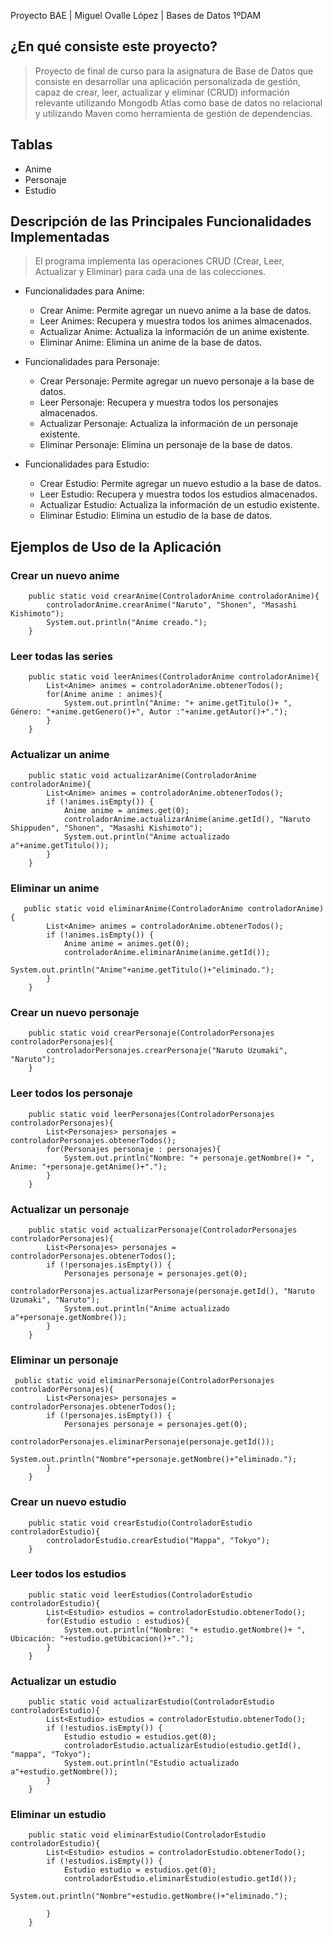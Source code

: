 <div align = “justify">

Proyecto BAE | Miguel Ovalle López | Bases de Datos 1ºDAM

## ¿En qué consiste este proyecto?
>Proyecto de final de curso para la asignatura de Base de Datos que consiste en desarrollar una aplicación personalizada de gestión, capaz de crear, leer, actualizar y eliminar (CRUD) información relevante utilizando Mongodb Atlas como base de datos no relacional y utilizando Maven como herramienta de gestión de dependencias.

## Tablas

- Anime
- Personaje
- Estudio


## Descripción de las Principales Funcionalidades Implementadas
>El programa implementa las operaciones CRUD (Crear, Leer, Actualizar y Eliminar) para cada una de las colecciones.

- Funcionalidades para Anime:
  - Crear Anime: Permite agregar un nuevo anime a la base de datos.
  - Leer Animes: Recupera y muestra todos los animes almacenados.
  - Actualizar Anime: Actualiza la información de un anime existente.
  - Eliminar Anime: Elimina un anime de la base de datos.
    
- Funcionalidades para Personaje:
  - Crear Personaje: Permite agregar un nuevo personaje a la base de datos.
  - Leer Personaje: Recupera y muestra todos los personajes almacenados.
  - Actualizar Personaje: Actualiza la información de un personaje existente.
  - Eliminar Personaje: Elimina un personaje de la base de datos.
    
- Funcionalidades para Estudio:
  - Crear Estudio: Permite agregar un nuevo estudio a la base de datos.
  - Leer Estudio: Recupera y muestra todos los estudios almacenados.
  - Actualizar Estudio: Actualiza la información de un estudio existente.
  - Eliminar Estudio: Elimina un estudio de la base de datos.

 ## Ejemplos de Uso de la Aplicación

### Crear un nuevo anime

```
    public static void crearAnime(ControladorAnime controladorAnime){
        controladorAnime.crearAnime("Naruto", "Shonen", "Masashi Kishimoto");
        System.out.println("Anime creado.");
    }
```

### Leer todas las series

```
    public static void leerAnimes(ControladorAnime controladorAnime){
        List<Anime> animes = controladorAnime.obtenerTodos();
        for(Anime anime : animes){
            System.out.println("Anime: "+ anime.getTitulo()+ ", Género: "+anime.getGenero()+", Autor :"+anime.getAutor()+".");
        }
    }
```

### Actualizar un anime

```
    public static void actualizarAnime(ControladorAnime controladorAnime){
        List<Anime> animes = controladorAnime.obtenerTodos();
        if (!animes.isEmpty()) {
            Anime anime = animes.get(0);
            controladorAnime.actualizarAnime(anime.getId(), "Naruto Shippuden", "Shonen", "Masashi Kishimoto");
            System.out.println("Anime actualizado a"+anime.getTitulo());
        }
    }
```

### Eliminar un anime

```
   public static void eliminarAnime(ControladorAnime controladorAnime){
        List<Anime> animes = controladorAnime.obtenerTodos();
        if (!animes.isEmpty()) {
            Anime anime = animes.get(0);
            controladorAnime.eliminarAnime(anime.getId());
            System.out.println("Anime"+anime.getTitulo()+"eliminado.");
        }
    }
```

### Crear un nuevo personaje

```
    public static void crearPersonaje(ControladorPersonajes controladorPersonajes){
        controladorPersonajes.crearPersonaje("Naruto Uzumaki", "Naruto");
    }
```

### Leer todos los personaje

```
    public static void leerPersonajes(ControladorPersonajes controladorPersonajes){
        List<Personajes> personajes = controladorPersonajes.obtenerTodos();
        for(Personajes personaje : personajes){
            System.out.println("Nombre: "+ personaje.getNombre()+ ", Anime: "+personaje.getAnime()+".");
        }  
    }
```

### Actualizar un personaje

```
    public static void actualizarPersonaje(ControladorPersonajes controladorPersonajes){
        List<Personajes> personajes = controladorPersonajes.obtenerTodos();
        if (!personajes.isEmpty()) {
            Personajes personaje = personajes.get(0);
            controladorPersonajes.actualizarPersonaje(personaje.getId(), "Naruto Uzumaki", "Naruto");
            System.out.println("Anime actualizado a"+personaje.getNombre());
        }
    }
```

### Eliminar un personaje

```
 public static void eliminarPersonaje(ControladorPersonajes controladorPersonajes){
        List<Personajes> personajes = controladorPersonajes.obtenerTodos();
        if (!personajes.isEmpty()) {
            Personajes personaje = personajes.get(0);
            controladorPersonajes.eliminarPersonaje(personaje.getId());
            System.out.println("Nombre"+personaje.getNombre()+"eliminado.");
        }
    }

```

### Crear un nuevo estudio

```
    public static void crearEstudio(ControladorEstudio controladorEstudio){
        controladorEstudio.crearEstudio("Mappa", "Tokyo");
    }
```

### Leer todos los estudios

```
    public static void leerEstudios(ControladorEstudio controladorEstudio){
        List<Estudio> estudios = controladorEstudio.obtenerTodo();
        for(Estudio estudio : estudios){
            System.out.println("Nombre: "+ estudio.getNombre()+ ", Ubicación: "+estudio.getUbicacion()+".");
        } 
    }
```

### Actualizar un estudio

```
    public static void actualizarEstudio(ControladorEstudio controladorEstudio){
        List<Estudio> estudios = controladorEstudio.obtenerTodo();
        if (!estudios.isEmpty()) {
            Estudio estudio = estudios.get(0);
            controladorEstudio.actualizarEstudio(estudio.getId(), "mappa", "Tokyo");
            System.out.println("Estudio actualizado a"+estudio.getNombre());
        }
    }
```

### Eliminar un estudio

```
    public static void eliminarEstudio(ControladorEstudio controladorEstudio){
        List<Estudio> estudios = controladorEstudio.obtenerTodo();
        if (!estudios.isEmpty()) {
            Estudio estudio = estudios.get(0);
            controladorEstudio.eliminarEstudio(estudio.getId());
            System.out.println("Nombre"+estudio.getNombre()+"eliminado.");
            
        }
    }
```


  
</div>
